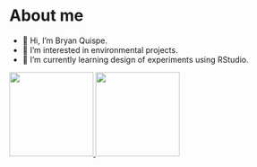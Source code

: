 # About me
- 👋 Hi, I’m Bryan Quispe.
- 👀 I’m interested in environmental projects.
- 🌱 I’m currently learning design of experiments using RStudio.


<!---
Bryan1qr/Bryan1qr is a ✨ special ✨ repository because its `README.md` (this file) appears on your GitHub profile.
You can click the Preview link to take a look at your changes.
--->
<a href="https://github.com/Bryan1qr">
  <img height="150em" src="https://github-readme-stats.vercel.app/api?username=Bryan1qr&theme=merko&show_icons=true" />
  <img height="150em" src="https://github-readme-stats.vercel.app/api/top-langs/?username=Bryan1qr&theme=merko&layout=compact&langs_count=6" />
</a>
